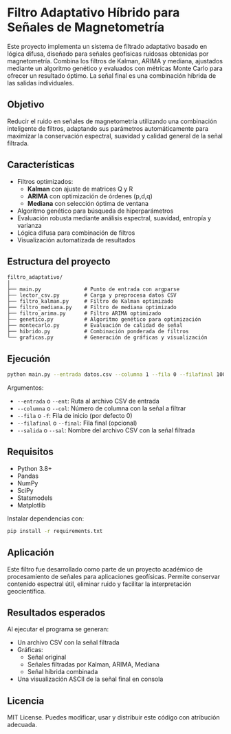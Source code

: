 
# Filtro Adaptativo Híbrido para Señales de Magnetometría

Este proyecto implementa un sistema de filtrado adaptativo basado en lógica difusa, diseñado para señales geofísicas ruidosas obtenidas por magnetometría. Combina los filtros de Kalman, ARIMA y mediana, ajustados mediante un algoritmo genético y evaluados con métricas Monte Carlo para ofrecer un resultado óptimo. La señal final es una combinación híbrida de las salidas individuales.

## Objetivo

Reducir el ruido en señales de magnetometría utilizando una combinación inteligente de filtros, adaptando sus parámetros automáticamente para maximizar la conservación espectral, suavidad y calidad general de la señal filtrada.

## Características

- Filtros optimizados:
  - **Kalman** con ajuste de matrices Q y R
  - **ARIMA** con optimización de órdenes (p,d,q)
  - **Mediana** con selección óptima de ventana
- Algoritmo genético para búsqueda de hiperparámetros
- Evaluación robusta mediante análisis espectral, suavidad, entropía y varianza
- Lógica difusa para combinación de filtros
- Visualización automatizada de resultados

## Estructura del proyecto

```
filtro_adaptativo/
│
├── main.py              # Punto de entrada con argparse
├── lector_csv.py        # Carga y preprocesa datos CSV
├── filtro_kalman.py     # Filtro de Kalman optimizado
├── filtro_mediana.py    # Filtro de mediana optimizado
├── filtro_arima.py      # Filtro ARIMA optimizado
├── genetico.py          # Algoritmo genético para optimización
├── montecarlo.py        # Evaluación de calidad de señal
├── hibrido.py           # Combinación ponderada de filtros
└── graficas.py          # Generación de gráficas y visualización
```

## Ejecución

```bash
python main.py --entrada datos.csv --columna 1 --fila 0 --filafinal 1000 --salida salida.csv
```

Argumentos:

- `--entrada` o `--ent`: Ruta al archivo CSV de entrada
- `--columna` o `--col`: Número de columna con la señal a filtrar
- `--fila` o `-f`: Fila de inicio (por defecto 0)
- `--filafinal` o `--final`: Fila final (opcional)
- `--salida` o `--sal`: Nombre del archivo CSV con la señal filtrada

## Requisitos

- Python 3.8+
- Pandas
- NumPy
- SciPy
- Statsmodels
- Matplotlib

Instalar dependencias con:

```bash
pip install -r requirements.txt
```

## Aplicación

Este filtro fue desarrollado como parte de un proyecto académico de procesamiento de señales para aplicaciones geofísicas. Permite conservar contenido espectral útil, eliminar ruido y facilitar la interpretación geocientífica.

## Resultados esperados

Al ejecutar el programa se generan:
- Un archivo CSV con la señal filtrada
- Gráficas:
  - Señal original
  - Señales filtradas por Kalman, ARIMA, Mediana
  - Señal híbrida combinada
- Una visualización ASCII de la señal final en consola

## Licencia

MIT License. Puedes modificar, usar y distribuir este código con atribución adecuada.
